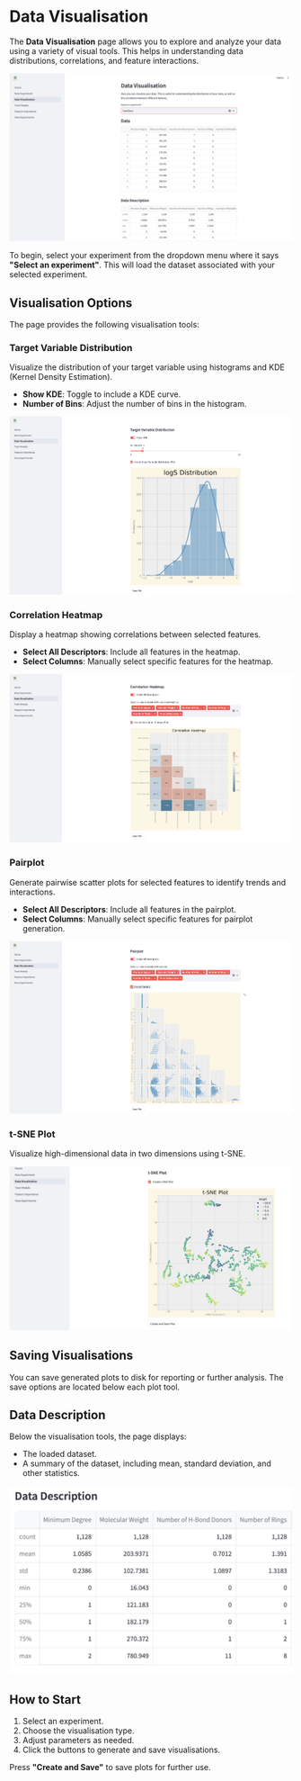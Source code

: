 # Data Visualisation
The **Data Visualisation** page allows you to explore and analyze your data using a variety of visual tools. This helps in understanding data distributions, correlations, and feature interactions.

![Data Visualisation Page](../_static/data-visualisation-page.png)

To begin, select your experiment from the dropdown menu where it says **"Select an experiment"**. This will load the dataset associated with your selected experiment.

## Visualisation Options
The page provides the following visualisation tools:

### Target Variable Distribution
Visualize the distribution of your target variable using histograms and KDE (Kernel Density Estimation).

- **Show KDE**: Toggle to include a KDE curve.
- **Number of Bins**: Adjust the number of bins in the histogram.

![Target Variable Distribution](../_static/target-variable-distribution.png)

### Correlation Heatmap
Display a heatmap showing correlations between selected features.

- **Select All Descriptors**: Include all features in the heatmap.
- **Select Columns**: Manually select specific features for the heatmap.

![Correlation Heatmap](../_static/correlation-heatmap.png)

### Pairplot
Generate pairwise scatter plots for selected features to identify trends and interactions.

- **Select All Descriptors**: Include all features in the pairplot.
- **Select Columns**: Manually select specific features for pairplot generation.

![Pairplot](../_static/pairplot.png)

### t-SNE Plot
Visualize high-dimensional data in two dimensions using t-SNE.

![t-SNE Plot](../_static/tsne-plot.png)

## Saving Visualisations
You can save generated plots to disk for reporting or further analysis. The save options are located below each plot tool.

## Data Description
Below the visualisation tools, the page displays:
- The loaded dataset.
- A summary of the dataset, including mean, standard deviation, and other statistics.

![Data Description](../_static/data-description.png)

## How to Start
1. Select an experiment.
2. Choose the visualisation type.
3. Adjust parameters as needed.
4. Click the buttons to generate and save visualisations.

Press **"Create and Save"** to save plots for further use.
